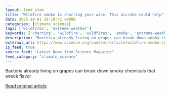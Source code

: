 ```yaml
---
layout: feed_item
title: "Wildfire smoke is charring your wine. This microbe could help"
date: 2025-10-01 19:19:42 +0000
categories: [climate_science]
tags: ['wildfires', 'extreme-weather']
keywords: ['charring', 'wildfire', 'wildfires', 'smoke', 'extreme-weather']
description: "Bacteria already living on grapes can break down smoky chemicals that wreck flavor"
external_url: https://www.science.org/content/article/wildfire-smoke-charring-your-wine-microbe-could-help
is_feed: true
source_feed: "Latest News from Science Magazine"
feed_category: "climate_science"
---
```


Bacteria already living on grapes can break down smoky chemicals that wreck flavor

[Read original article](https://www.science.org/content/article/wildfire-smoke-charring-your-wine-microbe-could-help)

